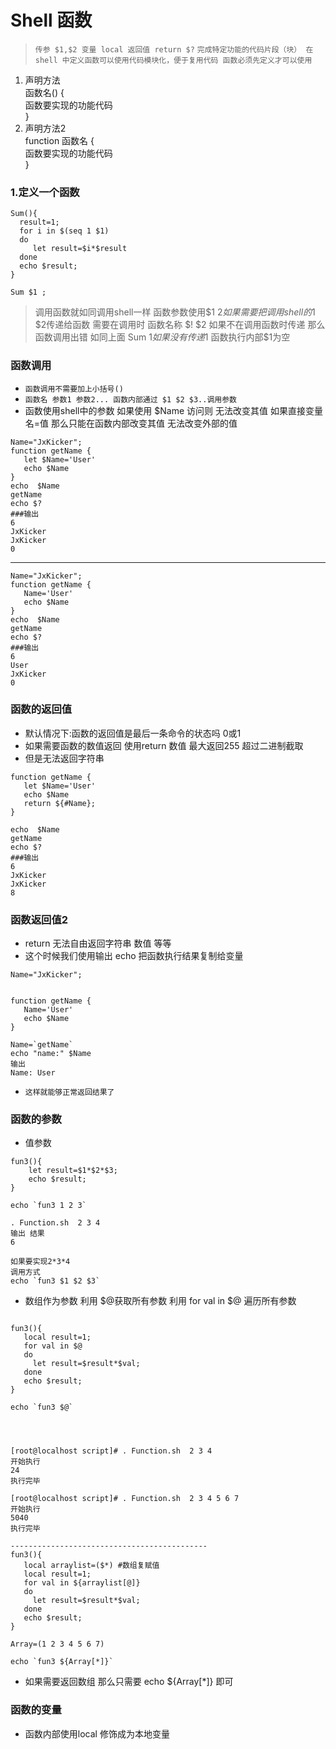 Shell 函数
====
>`传参 $1,$2 变量 local 返回值 return $?` 
`完成特定功能的代码片段（块） 在 shell 中定义函数可以使用代码模块化，便于复用代码 函数必须先定义才可以使用`
 1. 声明方法  
 函数名() {  
 函数要实现的功能代码  
 }  
 2. 声明方法2  
 function 函数名 {  
 函数要实现的功能代码  
 }  
 ### 1.定义一个函数
 ```shell
 Sum(){
   result=1;
   for i in $(seq 1 $1)
   do
      let result=$i*$result
   done
   echo $result;
}

Sum $1 ;
 ```
 > 调用函数就如同调用shell一样   函数参数使用$1 $2  
 > 如果需要把调用shell的$1 $2传递给函数 需要在调用时  函数名称 $! $2 如果不在调用函数时传递  那么函数调用出错
 > 如同上面 Sum $1 如果没有传递$1 函数执行内部$1为空 
 
 ### 函数调用
 * `函数调用不需要加上小括号()`
 * `函数名 参数1 参数2... 函数内部通过 $1 $2 $3..调用参数`
 *  函数使用shell中的参数 如果使用 $Name 访问则 无法改变其值  如果直接变量名=值 那么只能在函数内部改变其值  无法改变外部的值
 ```shell
 Name="JxKicker";
function getName {
    let $Name='User'
    echo $Name 
}
echo  $Name
getName
echo $?
###输出
 6
JxKicker
JxKicker
0
```
---
 ```shell
 Name="JxKicker";
function getName {
    Name='User'
    echo $Name 
}
echo  $Name
getName
echo $?
###输出
 6
User
JxKicker
0
```
 ### 函数的返回值
 * 默认情况下:函数的返回值是最后一条命令的状态吗 0或1
 * 如果需要函数的数值返回 使用return 数值  最大返回255 超过二进制截取
 * 但是无法返回字符串 
 ```shell
 function getName {
    let $Name='User'
    echo $Name 
    return ${#Name};
}

echo  $Name
getName
echo $?
###输出
6
JxKicker
JxKicker
8

 ```
 ### 函数返回值2
 * return 无法自由返回字符串 数值 等等
 * 这个时候我们使用输出 echo 把函数执行结果复制给变量
 ```shell
 Name="JxKicker";


function getName {
    Name='User'
    echo $Name 
}

Name=`getName`
echo "name:" $Name
输出
Name: User
```
* `这样就能够正常返回结果了`
### 函数的参数
* 值参数
```shell
fun3(){
    let result=$1*$2*$3;
    echo $result;
}

echo `fun3 1 2 3`

. Function.sh  2 3 4
输出 结果
6

如果要实现2*3*4
调用方式
echo `fun3 $1 $2 $3`
```
* 数组作为参数 利用 $@获取所有参数 利用 for val in $@ 遍历所有参数
```shell

fun3(){
   local result=1;
   for val in $@
   do
     let result=$result*$val;
   done
   echo $result;
}

echo `fun3 $@`




[root@localhost script]# . Function.sh  2 3 4
开始执行
24
执行完毕

[root@localhost script]# . Function.sh  2 3 4 5 6 7
开始执行
5040
执行完毕

--------------------------------------------
fun3(){
   local arraylist=($*) #数组复赋值
   local result=1;
   for val in ${arraylist[@]}
   do
     let result=$result*$val;
   done
   echo $result;
}

Array=(1 2 3 4 5 6 7)

echo `fun3 ${Array[*]}`

```
* 如果需要返回数组 那么只需要 echo ${Array[\*]} 即可

### 函数的变量
* 函数内部使用local 修饰成为本地变量


